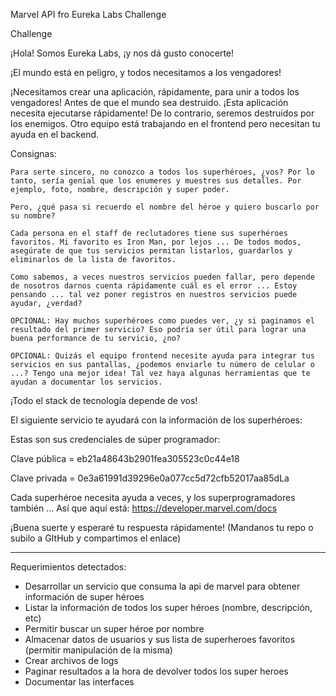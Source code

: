Marvel API fro Eureka Labs Challenge

Challenge

¡Hola! Somos Eureka Labs, ¡y nos dá gusto conocerte!

¡El mundo está en peligro, y todos necesitamos a los vengadores!

¡Necesitamos crear una aplicación, rápidamente, para unir a todos los vengadores! Antes de que el mundo sea destruido. ¡Esta aplicación necesita ejecutarse rápidamente! De lo contrario, seremos destruidos por los enemigos. Otro equipo está trabajando en el frontend pero necesitan tu ayuda en el backend.

Consignas:

    Para serte sincero, no conozco a todos los superhéroes, ¿vos? Por lo tanto, sería genial que los enumeres y muestres sus detalles. Por ejemplo, foto, nombre, descripción y super poder.

    Pero, ¿qué pasa si recuerdo el nombre del héroe y quiero buscarlo por su nombre?

    Cada persona en el staff de reclutadores tiene sus superhéroes favoritos. Mi favorito es Iron Man, por lejos ... De todos modos, asegúrate de que tus servicios permitan listarlos, guardarlos y eliminarlos de la lista de favoritos.

    Como sabemos, a veces nuestros servicios pueden fallar, pero depende de nosotros darnos cuenta rápidamente cuál es el error ... Estoy pensando ... tal vez poner registros en nuestros servicios puede ayudar, ¿verdad?

    OPCIONAL: Hay muchos superhéroes como puedes ver, ¿y si paginamos el resultado del primer servicio? Eso podría ser útil para lograr una buena performance de tu servicio, ¿no?

    OPCIONAL: Quizás el equipo frontend necesite ayuda para integrar tus servicios en sus pantallas, ¿podemos enviarle tu número de celular o ...? Tengo una mejor idea! Tal vez haya algunas herramientas que te ayudan a documentar los servicios.


¡Todo el stack de tecnología depende de vos!

El siguiente servicio te ayudará con la información de los superhéroes:

Estas son sus credenciales de súper programador:

Clave pública = eb21a48643b2901fea305523c0c44e18

Clave privada = 0e3a61991d39296e0a077cc5d72cfb52017aa85dLa

Cada superhéroe necesita ayuda a veces, y los superprogramadores también ... Así que aquí está: https://developer.marvel.com/docs

¡Buena suerte y esperaré tu respuesta rápidamente! (Mandanos tu repo o subilo a GItHub y compartimos el enlace)

---
Requerimientos detectados:

- Desarrollar un servicio que consuma la api de marvel para obtener información de super héroes
- Listar la información de todos los super héroes (nombre, descripción, etc)
- Permitir buscar un super héroe por nombre
- Almacenar datos de usuarios y sus lista de superheroes favoritos (permitir manipulación de la misma)
- Crear archivos de logs
- Paginar resultados a la hora de devolver todos los super heroes
- Documentar las interfaces